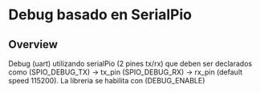 # Debug basado en SerialPio

## Overview
Debug (uart) utilizando serialPio (2 pines tx/rx) que deben ser declarados como (SPIO_DEBUG_TX) -> tx_pin (SPIO_DEBUG_RX) -> rx_pin (default speed 115200). La libreria se habilita con (DEBUG_ENABLE) 
 